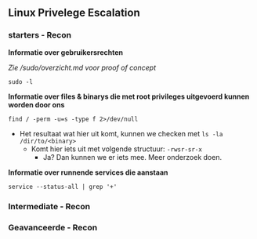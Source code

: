 ## Linux Privelege Escalation

### starters - Recon

**Informatie over gebruikersrechten**

*Zie /sudo/overzicht.md voor proof of concept*
```
sudo -l
```
**Informatie over files & binarys die met root privileges uitgevoerd kunnen worden door ons**

```
find / -perm -u=s -type f 2>/dev/null
```

- Het resultaat wat hier uit komt, kunnen we checken met `ls -la /dir/to/<binary>`
    - Komt hier iets uit met volgende structuur: `-rwsr-sr-x`
        - Ja? Dan kunnen we er iets mee. Meer onderzoek doen.

**Informatie over runnende services die aanstaan**

```
service --status-all | grep '+'
```


### Intermediate - Recon


### Geavanceerde - Recon
